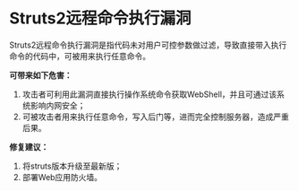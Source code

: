 # Struts2远程命令执行漏洞

Struts2远程命令执行漏洞是指代码未对用户可控参数做过滤，导致直接带入执行命令的代码中，可被用来执行任意命令。

**可带来如下危害：**

1. 攻击者可利用此漏洞直接执行操作系统命令获取WebShell，并且可通过该系统影响内网安全；
2. 可被攻击者用来执行任意命令，写入后门等，进而完全控制服务器，造成严重后果。

**修复建议：**

1. 将struts版本升级至最新版；
2. 部署Web应用防火墙。